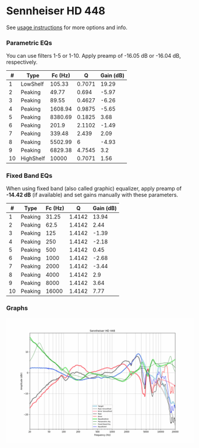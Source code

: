 # Sennheiser HD 448
See [usage instructions](https://github.com/jaakkopasanen/AutoEq#usage) for more options and info.

### Parametric EQs
You can use filters 1-5 or 1-10. Apply preamp of -16.05 dB or -16.04 dB, respectively.

|   # | Type      |   Fc (Hz) |      Q |   Gain (dB) |
|-----|-----------|-----------|--------|-------------|
|   1 | LowShelf  |    105.33 | 0.7071 |       19.29 |
|   2 | Peaking   |     49.77 | 0.694  |       -5.97 |
|   3 | Peaking   |     89.55 | 0.4627 |       -6.26 |
|   4 | Peaking   |   1608.94 | 0.9875 |       -5.65 |
|   5 | Peaking   |   8380.69 | 0.1825 |        3.68 |
|   6 | Peaking   |    201.9  | 2.1102 |       -1.49 |
|   7 | Peaking   |    339.48 | 2.439  |        2.09 |
|   8 | Peaking   |   5502.99 | 6      |       -4.93 |
|   9 | Peaking   |   6829.38 | 4.7545 |        3.2  |
|  10 | HighShelf |  10000    | 0.7071 |        1.56 |

### Fixed Band EQs
When using fixed band (also called graphic) equalizer, apply preamp of **-14.42 dB** (if available) and set gains manually with these parameters.

|   # | Type    |   Fc (Hz) |      Q |   Gain (dB) |
|-----|---------|-----------|--------|-------------|
|   1 | Peaking |     31.25 | 1.4142 |       13.94 |
|   2 | Peaking |     62.5  | 1.4142 |        2.44 |
|   3 | Peaking |    125    | 1.4142 |       -1.39 |
|   4 | Peaking |    250    | 1.4142 |       -2.18 |
|   5 | Peaking |    500    | 1.4142 |        0.45 |
|   6 | Peaking |   1000    | 1.4142 |       -2.68 |
|   7 | Peaking |   2000    | 1.4142 |       -3.44 |
|   8 | Peaking |   4000    | 1.4142 |        2.9  |
|   9 | Peaking |   8000    | 1.4142 |        3.64 |
|  10 | Peaking |  16000    | 1.4142 |        7.77 |

### Graphs
![](./Sennheiser%20HD%20448.png)
